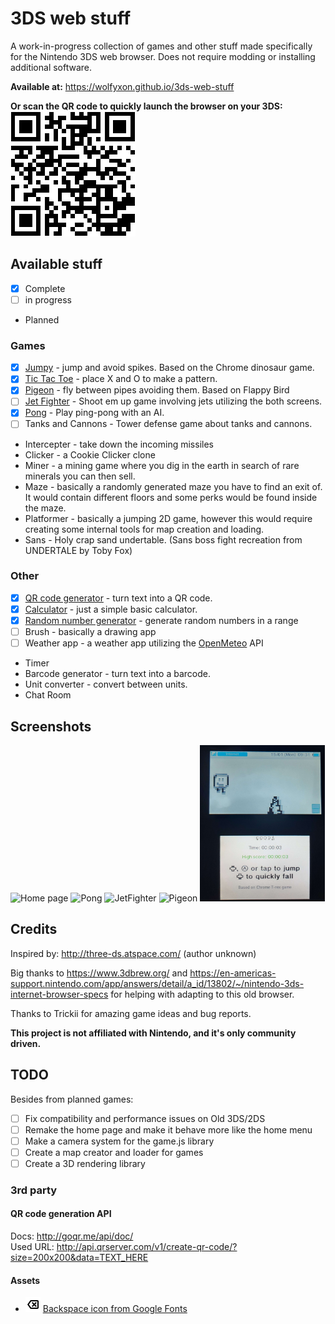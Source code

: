 # 3DS web stuff
A work-in-progress collection of games and other stuff made specifically for the Nintendo 3DS web browser.
Does not require modding or installing additional software.

**Available at:**
https://wolfyxon.github.io/3ds-web-stuff

**Or scan the QR code to quickly launch the browser on your 3DS:**  
![QR code](.github/urlQr.png)

## Available stuff
- [x] Complete
- [ ] in progress
- Planned
### Games
- [x] [Jumpy](https://wolfyxon.github.io/3ds-web-stuff/games/jumpy) - jump and avoid spikes. Based on the Chrome dinosaur game.
- [x] [Tic Tac Toe](https://wolfyxon.github.io/3ds-web-stuff/games/ttt) - place X and O to make a pattern.
- [x] [Pigeon](https://wolfyxon.github.io/3ds-web-stuff/games/pigeon) - fly between pipes avoiding them. Based on Flappy Bird
- [ ] [Jet Fighter](https://wolfyxon.github.io/3ds-web-stuff/games/jetfighter) - Shoot em up game involving jets utilizing the both screens.
- [x] [Pong](https://wolfyxon.github.io/3ds-web-stuff/games/pong) - Play ping-pong with an AI.
- [ ] Tanks and Cannons - Tower defense game about tanks and cannons.
- Intercepter - take down the incoming missiles
- Clicker - a Cookie Clicker clone
- Miner - a mining game where you dig in the earth in search of rare minerals you can then sell.
- Maze - basically a randomly generated maze you have to find an exit of. It would contain different floors and some perks would be found inside the maze.
- Platformer - basically a jumping 2D game, however this would require creating some internal tools for map creation and loading.
- Sans - Holy crap sand undertable. (Sans boss fight recreation from UNDERTALE by Toby Fox)
### Other
- [x] [QR code generator](https://wolfyxon.github.io/3ds-web-stuff/other/qr) - turn text into a QR code.
- [x] [Calculator](https://wolfyxon.github.io/3ds-web-stuff/other/calculator) - just a simple basic calculator.
- [x] [Random number generator](https://wolfyxon.github.io/3ds-web-stuff/other/rand) - generate random numbers in a range
- [ ] Brush - basically a drawing app
- [ ] Weather app - a weather app utilizing the [OpenMeteo](https://open-meteo.com/) API
- Timer
- Barcode generator - turn text into a barcode.
- Unit converter - convert between units.
- Chat Room

## Screenshots
<p>
  <img alt="Home page" src=".github/screenshots/home.png" width="200px" height="250px">
  <img alt="Pong" src=".github/screenshots/pong.png" width="200px" height="250px">
  <img alt="JetFighter" src=".github/screenshots/jetfighter.png" width="200px" height="250px">
  <img alt="Pigeon" src=".github/screenshots/pigeon.png" width="200px" height="250px">
  <img alt="Jumpy" src=".github/screenshots/jumpy.png" width="200px" height="250px">
</p>


## Credits
Inspired by: http://three-ds.atspace.com/ (author unknown)

Big thanks to https://www.3dbrew.org/ and https://en-americas-support.nintendo.com/app/answers/detail/a_id/13802/~/nintendo-3ds-internet-browser-specs for helping with adapting to this old browser.

Thanks to Trickii for amazing game ideas and bug reports.

**This project is not affiliated with Nintendo, and it's only community driven.**

## TODO
Besides from planned games:
- [ ] Fix compatibility and performance issues on Old 3DS/2DS
- [ ] Remake the home page and make it behave more like the home menu
- [ ] Make a camera system for the game.js library
- [ ] Create a map creator and loader for games
- [ ] Create a 3D rendering library

### 3rd party
#### QR code generation API
Docs: http://goqr.me/api/doc/  
Used URL: http://api.qrserver.com/v1/create-qr-code/?size=200x200&data=TEXT_HERE
#### Assets
- ![](other/calculator/backspace.png) [Backspace icon from Google Fonts](https://fonts.google.com/icons?selected=Material+Symbols+Outlined:backspace:FILL@0;wght@400;GRAD@0;opsz@24&icon.query=backspace)
